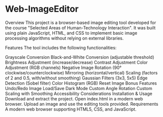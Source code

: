 # Web-ImageEditor
 
Overview
This project is a browser-based image editing tool developed for the course "Selected Areas of Human-Technology Interaction". It was built using plain JavaScript, HTML, and CSS to implement basic image processing algorithms without relying on external libraries.

Features
The tool includes the following functionalities:

Grayscale Conversion
Black-and-White Conversion (adjustable threshold)
Brightness Adjustment (increase/decrease)
Contrast Adjustment
Color Adjustment (RGB channels)
Negative Image
Rotation (90° clockwise/counterclockwise)
Mirroring (horizontal/vertical)
Scaling (factors of 2 and 0.5, with/without smoothing)
Gaussian Filters (3x3, 5x5)
Edge Detection (Sobel filter)
Color Histogram (RGB)
Reset Image
Bonus Features
Undo/Redo
Image Load/Save
Dark Mode
Custom Angle Rotation
Custom Scaling with Smoothing
Accessibility Considerations
Installation & Usage
Download and extract the project.
Open index.html in a modern web browser.
Upload an image and use the editing tools provided.
Requirements
A modern web browser supporting HTML5, CSS, and JavaScript.
